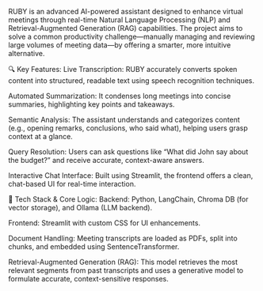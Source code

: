 RUBY is an advanced AI-powered assistant designed to enhance virtual meetings through real-time Natural Language Processing (NLP) and Retrieval-Augmented Generation (RAG) capabilities. The project aims to solve a common productivity challenge—manually managing and reviewing large volumes of meeting data—by offering a smarter, more intuitive alternative.

🔍 Key Features:
Live Transcription: RUBY accurately converts spoken content into structured, readable text using speech recognition techniques.


Automated Summarization: It condenses long meetings into concise summaries, highlighting key points and takeaways.


Semantic Analysis: The assistant understands and categorizes content (e.g., opening remarks, conclusions, who said what), helping users grasp context at a glance.


Query Resolution: Users can ask questions like “What did John say about the budget?” and receive accurate, context-aware answers.


Interactive Chat Interface: Built using Streamlit, the frontend offers a clean, chat-based UI for real-time interaction.



🧠 Tech Stack & Core Logic:
Backend: Python, LangChain, Chroma DB (for vector storage), and Ollama (LLM backend).


Frontend: Streamlit with custom CSS for UI enhancements.


Document Handling: Meeting transcripts are loaded as PDFs, split into chunks, and embedded using SentenceTransformer.


Retrieval-Augmented Generation (RAG): This model retrieves the most relevant segments from past transcripts and uses a generative model to formulate accurate, context-sensitive responses.
